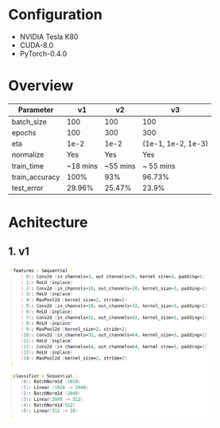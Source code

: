 # Configuration
- NVIDIA Tesla K80
- CUDA-8.0
- PyTorch-0.4.0

# Overview

Parameter|v1|v2|v3
---|---|---|---
batch_size|100|100|100
epochs|100|300|300
eta|1e-2|1e-2| (1e-1, 1e-2, 1e-3)
normalize|Yes|Yes|Yes
train_time|~18 mins|~55 mins|~ 55 mins
train_accuracy|100%|93%|96.73%
test_error|29.96%|25.47%|23.9%


# Achitecture
## 1. v1
<img width=80% src="trained-model/v1/architecture.png">
